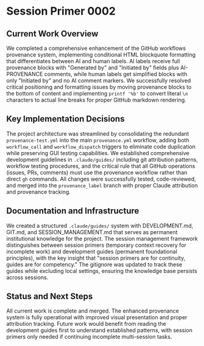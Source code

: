 # Session Primer 0002

## Current Work Overview

We completed a comprehensive enhancement of the GitHub workflows provenance system, implementing conditional HTML blockquote formatting that differentiates between AI and human labels. AI labels receive full provenance blocks with "Generated by" and "Initiated by" fields plus AI-PROVENANCE comments, while human labels get simplified blocks with only "Initiated by" and no AI comment markers. We successfully resolved critical positioning and formatting issues by moving provenance blocks to the bottom of content and implementing `printf '%b'` to convert literal `\n` characters to actual line breaks for proper GitHub markdown rendering.

## Key Implementation Decisions

The project architecture was streamlined by consolidating the redundant `provenance-test.yml` into the main `provenance.yml` workflow, adding both `workflow_call` and `workflow_dispatch` triggers to eliminate code duplication while preserving GUI testing capabilities. We established comprehensive development guidelines in `.claude/guides/` including git attribution patterns, workflow testing procedures, and the critical rule that all GitHub operations (issues, PRs, comments) must use the provenance workflow rather than direct `gh` commands. All changes were successfully tested, code-reviewed, and merged into the `provenance_label` branch with proper Claude attribution and provenance tracking.

## Documentation and Infrastructure

We created a structured `.claude/guides/` system with DEVELOPMENT.md, GIT.md, and SESSION_MANAGEMENT.md that serves as permanent institutional knowledge for the project. The session management framework distinguishes between session primers (temporary context recovery for incomplete work) and development guides (permanent foundational principles), with the key insight that "session primers are for continuity, guides are for competency." The gitignore was updated to track these guides while excluding local settings, ensuring the knowledge base persists across sessions.

## Status and Next Steps

All current work is complete and merged. The enhanced provenance system is fully operational with improved visual presentation and proper attribution tracking. Future work would benefit from reading the development guides first to understand established patterns, with session primers only needed if continuing incomplete multi-session tasks.